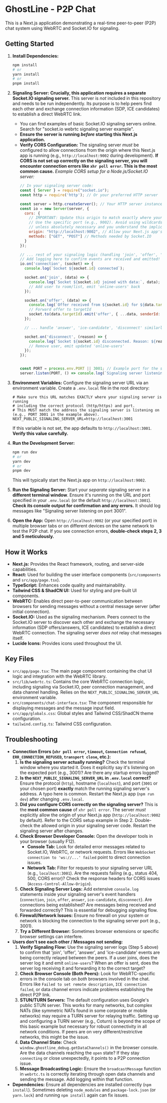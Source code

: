 # GhostLine - P2P Chat

This is a Next.js application demonstrating a real-time peer-to-peer (P2P) chat system using WebRTC and Socket.IO for signaling.

## Getting Started

1.  **Install Dependencies:**
    ```bash
    npm install
    # or
    yarn install
    # or
    pnpm install
    ```

2.  **Signaling Server:**
    **Crucially, this application requires a separate Socket.IO signaling server.** This server is *not* included in this repository and needs to be run independently. Its purpose is to help peers find each other and exchange connection information (SDP, ICE candidates) to establish a direct WebRTC link.
    *   You can find examples of basic Socket.IO signaling servers online. Search for "socket.io webrtc signaling server example".
    *   **Ensure the server is running *before* starting this Next.js application.**
    *   **Verify CORS Configuration:** The signaling server *must* be configured to allow connections from the origin where this Next.js app is running (e.g., `http://localhost:9002` during development). **If CORS is not set up correctly on the signaling server, you will encounter connection errors like `xhr poll error`. This is the most common cause.**
        *Example CORS setup for a Node.js/Socket.IO server:*
        ```javascript
        // In your signaling server code:
        const { Server } = require("socket.io");
        const http = require('http'); // Or your preferred HTTP server

        const server = http.createServer(); // Your HTTP server instance
        const io = new Server(server, {
          cors: {
            // IMPORTANT: Update this origin to match exactly where your Next.js app is running!
            // Use the specific port (e.g., 9002). Avoid using wildcards (*) for security
            // unless absolutely necessary and you understand the implications.
            origin: "http://localhost:9002", // Allow your Next.js app's origin
            methods: ["GET", "POST"] // Methods needed by Socket.IO
          }
        });

        // ... rest of your signaling logic (handling 'join', 'offer', 'answer', 'ice-candidate')...
        // Add logging here to confirm events are received and emitted!
        io.on('connection', (socket) => {
          console.log(`Socket ${socket.id} connected`);

          socket.on('join', (data) => {
            console.log(`Socket ${socket.id} joined with data:`, data);
            // Add user to room/list, emit 'online-users' back
          });

          socket.on('offer', (data) => {
            console.log(`Offer received from ${socket.id} for ${data.targetId}`);
            // Forward offer to targetId
            socket.to(data.targetId).emit('offer', { ...data, senderId: socket.id }); // Include senderId
          });

          // ... handle 'answer', 'ice-candidate', 'disconnect' similarly ...

          socket.on('disconnect', (reason) => {
            console.log(`Socket ${socket.id} disconnected. Reason: ${reason}`);
            // Remove user, emit updated 'online-users'
          });
        });


        const PORT = process.env.PORT || 3001; // Example port for the signaling server
        server.listen(PORT, () => console.log(`Signaling server listening on port ${PORT}`));
        ```

3.  **Environment Variables:**
    Configure the signaling server URL via an environment variable. Create a `.env.local` file in the root directory:
    ```.env.local
    # Make sure this URL matches EXACTLY where your signaling server is running
    # including the correct protocol (http/https) and port.
    # This MUST match the address the signaling server is listening on (e.g., PORT 3001 in the example above).
    NEXT_PUBLIC_SIGNALING_SERVER_URL=http://localhost:3001
    ```
    If this variable is not set, the app defaults to `http://localhost:3001`. **Verify this value carefully.**

4.  **Run the Development Server:**
    ```bash
    npm run dev
    # or
    yarn dev
    # or
    pnpm dev
    ```
    This will typically start the Next.js app on `http://localhost:9002`.

5.  **Run the Signaling Server:**
    Start your *separate* signaling server in a **different terminal window**. Ensure it's running on the URL and port specified in your `.env.local` (or the default `http://localhost:3001`). **Check its console output for confirmation and any errors.** It should log messages like "Signaling server listening on port 3001".

6.  **Open the App:**
    Open `http://localhost:9002` (or your specified port) in multiple browser tabs or on different devices on the same network to test the P2P chat. If you see connection errors, **double-check steps 2, 3 and 5 meticulously.**

## How it Works

-   **Next.js:** Provides the React framework, routing, and server-side capabilities.
-   **React:** Used for building the user interface components (`src/components` and `src/app/page.tsx`).
-   **TypeScript:** Enhances code quality and maintainability.
-   **Tailwind CSS & ShadCN UI:** Used for styling and pre-built UI components.
-   **WebRTC:** Enables direct peer-to-peer communication between browsers for sending messages without a central message server (after initial connection).
-   **Socket.IO:** Used as the signaling mechanism. Peers connect to the Socket.IO server to discover each other and exchange the necessary information (SDP offers/answers, ICE candidates) to establish a direct WebRTC connection. The signaling server *does not* relay chat messages itself.
-   **Lucide Icons:** Provides icons used throughout the UI.

## Key Files

-   `src/app/page.tsx`: The main page component containing the chat UI logic and integration with the WebRTC library.
-   `src/lib/webrtc.ts`: Contains the core WebRTC connection logic, including signaling via Socket.IO, peer connection management, and data channel handling. Relies on the `NEXT_PUBLIC_SIGNALING_SERVER_URL` environment variable.
-   `src/components/chat-interface.tsx`: The component responsible for displaying messages and the message input field.
-   `src/app/globals.css`: Global styles and Tailwind CSS/ShadCN theme configuration.
-   `tailwind.config.ts`: Tailwind CSS configuration.

## Troubleshooting

-   **Connection Errors (`xhr poll error`, `timeout`, `Connection refused`, `ERR_CONNECTION_REFUSED`, `transport close`, etc.):**
    1.  **Is the signaling server actually running?** Check the terminal window where you started it. Does it explicitly say it's listening on the expected port (e.g., 3001)? Are there any startup errors logged?
    2.  **Is the `NEXT_PUBLIC_SIGNALING_SERVER_URL` in `.env.local` correct?** Ensure the protocol (`http`), hostname (`localhost`), and port (`3001` or your chosen port) **exactly** match the running signaling server's address. A typo here is common. Restart the Next.js app (`npm run dev`) after changing `.env.local`.
    3.  **Did you configure CORS correctly on the signaling server?** This is the **most common cause** of `xhr poll error`. The server *must* explicitly allow the origin of your Next.js app (`http://localhost:9002` by default). Refer to the CORS setup example in Step 2. Double-check the allowed origin in your signaling server code. Restart the signaling server after changes.
    4.  **Check Browser Developer Console:** Open the developer tools in your browser (usually F12).
        *   **Console Tab:** Look for detailed error messages related to Socket.IO, WebRTC, or network requests. Errors like `WebSocket connection to 'ws://...' failed` point to direct connection issues.
        *   **Network Tab:** Filter for requests to your signaling server URL (e.g., `localhost:3001`). Are the requests failing (e.g., status 404, 500, CORS error)? Check the response headers for CORS issues (`Access-Control-Allow-Origin`).
    5.  **Check Signaling Server Logs:** Add extensive `console.log` statements inside your signaling server's event handlers (`connection`, `join`, `offer`, `answer`, `ice-candidate`, `disconnect`). Are connections being established? Are messages being received and forwarded correctly? This is essential for debugging signaling flow.
    6.  **Firewall/Network Issues:** Ensure no firewall on your system or network is blocking the connection to the signaling server port (e.g., 3001).
    7.  **Try a Different Browser:** Sometimes browser extensions or specific browser settings can interfere.
-   **Users don't see each other / Messages not sending:**
    1.  **Verify Signaling Flow:** Use the signaling server logs (Step 5 above) to confirm that 'join', 'offer', 'answer', and 'ice-candidate' events are being correctly relayed between the peers. If a user joins, does the server log it and emit `online-users`? When an offer is sent, does the server log receiving it and forwarding it to the correct target?
    2.  **Check Browser Console (Both Peers):** Look for WebRTC-specific errors in the console tab on *both* browsers involved in the chat. Errors like `Failed to set remote description`, `ICE connection failed`, or data channel errors indicate problems establishing the direct P2P link.
    3.  **STUN/TURN Servers:** The default configuration uses Google's public STUN server. This works for many networks, but complex NATs (like symmetric NATs found in some corporate or mobile networks) may require a TURN server for relaying traffic. Setting up and configuring a TURN server (e.g., Coturn) is beyond the scope of this basic example but necessary for robust connectivity in all network conditions. If peers are on very different/restrictive networks, this might be the issue.
    4.  **Data Channel State:** Check `window.ghostline_debug.getDataChannels()` in the browser console. Are the data channels reaching the `open` state? If they stay `connecting` or close unexpectedly, it points to a P2P connection issue.
    5.  **Message Broadcasting Logic:** Ensure the `broadcastMessage` function in `webrtc.ts` is correctly iterating through open data channels and sending the message. Add logging within that function.
-   **Dependencies:** Ensure all dependencies are installed correctly (`npm install`). Sometimes deleting `node_modules` and `package-lock.json` (or `yarn.lock`) and running `npm install` again can fix issues.
